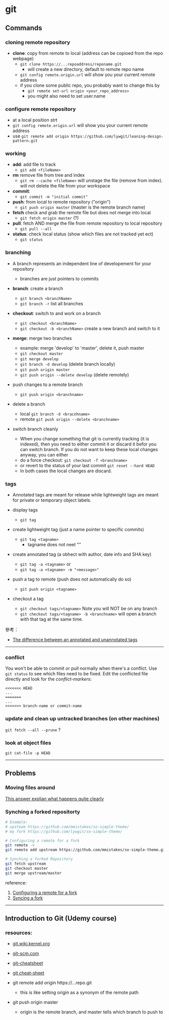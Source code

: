 # git

## Commands

### cloning remote repository

- **clone**:  copy from remote to local (address can be copioed from the repo webpage)
	- `git clone https://...repoaddress/reponame.git`
		- will create a new directory, default to remote repo name
	- `git config remote.origin.url` will show you your current remote address 
	- if you clone some public repo, you probably want to change this by 
		- `git remote set-url origin <your_repo_address>`
		- you might also need to set user.name

### configure remote repository 
 
- at a local position strt
- `git config remote.origin.url` will show you your current remote address 
- use `git remote add origin https://github.com/lywgit/leaning-design-pattern.git`
  	
### working

- **add**: add file to track
	- `git add <fileName>`
- **rm** remove file from tree and index
	- `git rm --cache <fileName>` will unstage the file (remove from index). will not delete the file from your workspace
- **commit**:
	- `git commit -m "initial commit"`
- **push**: from local to remote repository ("origin")
	- `git push origin master` (master is the remote branch name)
- **fetch** check and grab the remote file but does not merge into local
	- `git fetch origin master` (?)   
- **pull**: fetch AND merge the file from remote repository to local repository 
  - `git pull --all`
- **status**: check local status (show which files are not tracked yet ect)
	- `git status`


### branching

- A branch represents an independent line of developement for your repository
	- branches are just pointers to commits

- **branch**: create a branch
	- `git branch <branchName>` 
	- `git branch -r` list all branches
- **checkout**: switch to and work on a branch
	- `git checkout <branchName>`
	- `git checkout -b <branchName>` create a new branch and switch to it 
- **merge**: merge two branches
	-  example: merge 'develop' to 'master', delete it, push master
	- `git checkout master`
	- `git merge develop`
	- `git branch -d develop`  (delete branch locally)
	- `git push origin master`
	- `git push origin --delete develop` (delete remotely)
	
- push changes to a remote branch
	- `git push origin <branchname>`  

- delete a branch
	- local `git branch -d <bracnhname>`
	- remote `git push origin --delete <branchname>`

- switch branch cleanly   
	- When you change something that git is currently tracking (it is indexed), then you need to either commit it or discard it befor you can switch branch. If you do not want to keep these local changes anyway, you can either
	- do a force checkout: `git checkout -f <branchname>`
	- or revert to the status of your last commit `git reset --hard HEAD`
	- In both cases the local changes are discard.



### tags

- Annotated tags are meant for release while lightweight tags are meant for private or temporary object labels.

- display tags
	- `git tag`
- create lightweight tag (just a name pointer to specific commits)
	- `git tag <tagname>` 
		- tagname does not neet \"\" 	
- create annotated tag (a obhect with author, date info and SHA key)
	- `git tag -a <tagname>`  or
	- `git tag -a <tagname> -m "<message>"`
- push a tag to remote (push does not automatically do so)
	- `git push origin <tagname>`  
- checkout a tag
	- `git checkout tags/<tagname>`    Note you will NOT be on any branch
	- `git checkout tags/<tagname> -b <branchname>` will open a branch with that tag at the same time.


參考：

- [The difference between an annotated and unannotated tags](http://stackoverflow.com/questions/11514075/what-is-the-difference-between-an-annotated-and-unannotated-tag)


---

### conflict

You won't be able to commit or pull normally when there's a conflict. Use `git status` to see which files need to be fixed. Edit the conflicted file directly and look for the *conflict-markers*:

~~~
<<<<<<< HEAD
...
=======
...
>>>>>>> branch-name or commit-name
~~~ 



### update and clean up untracked branches (on other machines)

`git fetch --all --prune` ?

### look at object files

`git cat-file -p HEAD`



---

## Problems

### Moving files around

[This answer explian what happens quite clearly](http://stackoverflow.com/a/21082870/4632195)


### Synching a forked repositorty


```sh
# Example: 
# upsteam https://github.com/mmistakes/so-simple-theme/
# my fork https://github.com/lywgit/so-simple-theme/

# Configuring a remote for a fork
git remote -v
git remote add upstream https://github.com/mmistakes/so-simple-theme.git

# Synching a forked Repository
git fetch upstream
git checkout master
git merge upstream/master
```

reference:

1. [Configuring a remote for a fork](https://help.github.com/articles/configuring-a-remote-for-a-fork/)
2. [Syncing a fork](https://help.github.com/articles/syncing-a-fork/)

---

## Introduction to Git (Udemy course)

### resources:

- [git.wiki.kernel.org](https://git.wiki.kernel.org/index.php/Main_Page)
- [git-scm.com](https://git-scm.com/)
- [git-cheatsheet](http://ndpsoftware.com/git-cheatsheet.html)
- [git cheat-sheet](https://services.github.com/kit/downloads/github-git-cheat-sheet.pdf)



- git remote add origin https://...repo.git
	- this is like setting origin as a synonym of the remote path
- git push origin master 
	- origin is the remote branch, and master tells which branch to push to
